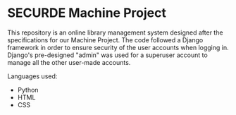 # SECURDE Machine Project

This repository is an online library management system designed after the specifications for our Machine Project. The code followed a Django framework in order to ensure security of the user accounts when logging in. Django's pre-designed "admin" was used for a superuser account to manage all the other user-made accounts. 

Languages used: 
- Python 
- HTML
- CSS

